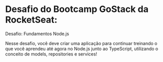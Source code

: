 # Desafio do Bootcamp GoStack da RocketSeat:

Desafio: Fundamentos Node.js

Nesse desafio, você deve criar uma aplicação para continuar treinando o que você aprendeu até agora no Node.js junto ao TypeScript, utilizando o conceito de models, repositories e services!
